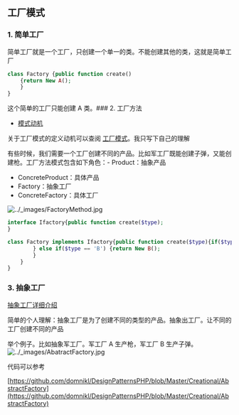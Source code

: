 ## 工厂模式

### 1. 简单工厂

简单工厂就是一个工厂，只创建一个单一的类。不能创建其他的类，这就是简单工厂

```PHP
class Factory {public function create()
    {return New A();
    }
}

```

这个简单的工厂只能创建 A 类。### 2. 工厂方法

- [模式动机](HTTP://design-patterns.readthedocs.io/zh_CN/latest/creational_patterns/factory_method.html#ID16)

关于工厂模式的定义动机可以查阅 [工厂模式](HTTP://design-patterns.readthedocs.io/zh_CN/latest/creational_patterns/factory_method.html#ID17)。我只写下自己的理解

有些时候，我们需要一个工厂创建不同的产品。比如军工厂既能创建子弹，又能创建枪。工厂方法模式包含如下角色：- Product：抽象产品
- ConcreteProduct：具体产品
- Factory：抽象工厂
- ConcreteFactory：具体工厂

![../_images/FactoryMethod.jpg](HTTP://design-patterns.readthedocs.io/zh_CN/latest/_images/FactoryMethod.jpg) 



```PHP
interface Ifactory{public function create($type);
}

class Factory implements Ifactory{public function create($type){if($type == 'A') {return New A();
        } else if($type == 'B') {return New B();
        }
    }    
}
```

### 3. 抽象工厂

[抽象工厂详细介绍](HTTP://design-patterns.readthedocs.io/zh_CN/latest/creational_patterns/abstract_factory.html)

简单的个人理解：抽象工厂是为了创建不同的类型的产品。抽象出工厂。让不同的工厂创建不同的产品

举个例子。比如抽象军工厂。军工厂 A 生产枪，军工厂 B 生产子弹。![../_images/AbatractFactory.jpg](HTTP://design-patterns.readthedocs.io/zh_CN/latest/_images/AbatractFactory.jpg) 

代码可以参考

[https://github.com/domnikl/DesignPatternsPHP/blob/Master/Creational/AbstractFactory](https://github.com/domnikl/DesignPatternsPHP/blob/Master/Creational/AbstractFactory)